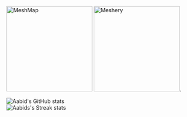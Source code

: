 <a href= "https://meshery.layer5.io/user/969bfd5e-28fb-4c20-a020-ee9db65da812?tab=badges"><img width="224px" height="224px" src = "https://badges.layer5.io/assets/badges/meshmap/meshmap.svg" alt = "MeshMap" /></a > 
<a href= "https://meshery.layer5.io/user/969bfd5e-28fb-4c20-a020-ee9db65da812?tab=badges"><img width="224px" height="224px" src = "https://badges.layer5.io/assets/badges/meshery/meshery.svg" alt = "Meshery" /></a >.  






![Aabid's GitHub stats](https://github-readme-stats.vercel.app/api?username=aabidsofi19&show_icons=true&include_all_commits=true&count_private=true&hide_border=true&theme=gruvbox)  
![Aabids's Streak stats](https://github-readme-streak-stats.herokuapp.com/?user=aabidsofi19&include_all_commits=true&hide_border=true&theme=gruvbox)  
